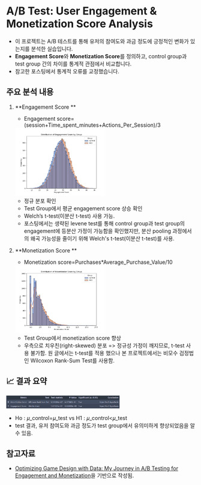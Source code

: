 # A/B Test: User Engagement & Monetization Score Analysis
- 이 프로젝트는 A/B 테스트를 통해 유저의 참여도와 과금 정도에 긍정적인 변화가 있는지를 분석한 실습입니다.  
- **Engagement Score**와 **Monetization Score**를 정의하고, control group과 test group 간의 차이를 통계적 관점에서 비교합니다.
- 참고한 포스팅에서 통계적 오류를 교정했습니다.

##  주요 분석 내용

1. **Engagement Score **
   - Engagement score= (session+Time_spent_minutes+Actions_Per_Session)/3
   
   <img src="./figures/engagement.png" style="width:50%;"/>

   -  정규 분포 확인  
   - Test Group에서 평균 engagement score 상승 확인
   - Welch’s t-test(이분산 t-test) 사용 가능.
   - 포스팅에서는 생략된 levene test를 통해 control group과 test group의 engagement에 등분산 가정이 가능함을 확인했지만, 분산 pooling 과정에서의 왜곡 가능성을 줄이기 위해 Welch's t-test(이분산 t-test)를 사용.

3. **Monetization Score **
   - Monetization score=Purchases*Average_Purchase_Value/10
   
   <img src="./figures/monetization.png" style="width:50%;"/>

   - Test Group에서 monetization score 향상
   - 우측으로 치우친(right-skewed) 분포 => 정규성 가정이 깨지므로, t-test 사용 불가함. 원 글에서는 t-test를 적용 했으나 본 프로젝트에서는 비모수 검정법인 Wilcoxon Rank-Sum Test를 사용함.

## 📈 결과 요약

<img src="./figures/AB_test_result.PNG" style="width:60%;"/>

   - Ho : 𝜇_control=𝜇_test vs H1 : 𝜇_control<𝜇_test
   - test 결과, 유저 참여도와 과금 정도가 test group에서 유의미하게 향상되었음을 알 수 있음.


## 참고자료

- [Optimizing Game Design with Data: My Journey in A/B Testing for Engagement and Monetization](https://halbeeb.medium.com/optimizing-game-design-with-data-my-journey-in-a-b-testing-for-engagement-and-monetization-d812bf58360f)을 기반으로 작성됨.

